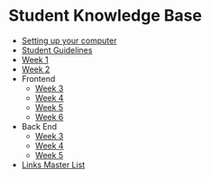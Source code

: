 # Student Knowledge Base

* [Setting up your computer](mac-setup.md)
* [Student Guidelines](student-guidelines/)
* [Week 1](w1/)
* [Week 2](w2/)
* Frontend
  * [Week 3](w3--frontend/)
  * [Week 4](w4--frontend/)
  * [Week 5](w5--frontend/)
  * [Week 6](w6--frontend/)
* Back End
  * [Week 3](w3--backend)
  * [Week 4](w4--backend)
  * [Week 5](w5--backend)
* [Links Master List](links-master-list.md)
